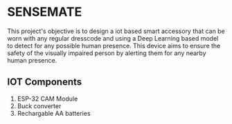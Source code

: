 ﻿
# SENSEMATE

This project's objective is to design a iot based smart accessory that can be worn with any regular dresscode and using a Deep Learning based model to detect for any possible human presence. This device aims to ensure the safety of the visually impaired person by alerting them for any nearby human presence. 


## IOT Components

1. ESP-32 CAM Module
2. Buck converter
3. Rechargable AA batteries 
